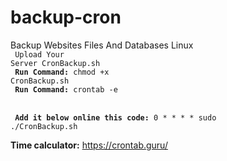 # backup-cron
Backup Websites Files And Databases Linux
<br>
<code>
  Upload Your Server CronBackup.sh
</code>
<br>
<code>
  <b>Run Command:</b> chmod +x  CronBackup.sh
</code>
<br>
<code>
  <b>Run Command:</b> crontab -e  
</code>
<br>
<code>
  <b>Add it below online this code:</b>
0 * * * *  sudo ./CronBackup.sh 
</code> 

<b>Time calculator:</b> https://crontab.guru/

